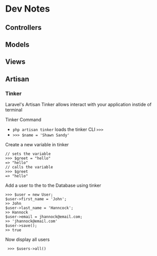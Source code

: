 # Dev Notes

## Controllers


## Models

## Views


## Artisan

### Tinker

Laravel's Artisan Tinker allows interact with your application instide of terminal

Tinker Command
 - `php artisan tinker` loads the tinker CLI `>>>`
 - `>>> $name = 'Shawn Sandy'`

 Create a new variable in tinker
 ```cli
 // sets the variable
>>> $greet = "hello"
=> "hello"
// calls the variable
>>> $greet
=> "hello"
 ```

 Add a user to the to the Database using tinker

 ```
 >>> $user = new User;
 $user->first_name = 'John';
 >> John
 $user->last_name = 'Hanncock';
 >> Hannock
 $user->email = jhannock@email.com;
>> 'jhannock@email.com'
 $user->save();
 >> true
 ```

Now display all users

 ` >>> $users->all()`






